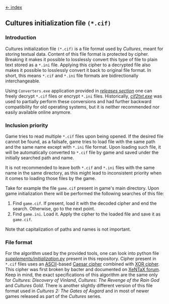 [← index](../index.md)

## Cultures initialization file `(*.cif)`

### Introduction

Cultures initialization file `(*.cif)` is a file format used by *Cultures*,
meant for storing textual data. Content of this file format is protected by
cipher. Breaking it makes it possible to losslessly convert this type of file
to plain text stored as a `*.ini` file. Applying this cipher to a decrypted
file also makes it possible to losslessly convert it back to original file
format. In short, this means `*.cif` and `*.ini` file formats are
bidirectionally interchangeable.

Using `Converters.exe` application provided in [*releases section*](https://github.com/Mikulus6/Cultures-map-editor/releases)
one can freely decrypt `*.cif` files or encrypt `*.ini` files. Historically,
[*cif2txt.exe*](https://web.archive.org/web/20210724220815/https://forum.xentax.com/viewtopic.php?t=3711)
was used to partially perform these conversions and had further backward
compatibility for old operating systems, but it is neither recommended nor
easily available online anymore.

### Inclusion priority

Game tries to read multiple `*.cif` files upon being opened. If the desired
file cannot be found, as a failsafe, game tries to load file with the same
path and the same name except with `*.ini` file format. Upon loading such
file, it will be automatically converted to `*.cif` file by game and saved
under the initially searched path and name.

It is not recommended to leave both `*.cif` and `*.ini` files with the same
name in the same directory, as this might lead to inconsistent priority when
it comes to loading those files by the game.

Take for example the file `game.cif` present in game's main directory. Upon
game initialization there will be performed the following searches of this
file:
1. Find `game.cif`. If present, load it with the decoded cipher and end the
   search. Otherwise, go to the next point.
2. Find `game.ini`. Load it. Apply the cipher to the loaded file and save it
   as `game.cif`.

Note that capitalization of paths and names is not important.

### File format

For the algorithm used by the provided tools, one can look into python file
[*supplements/initialization.py*](../../supplements/initialization.py) present
in this repository. Cipher present in `*.cif` files uses an
[ASCII](https://en.wikipedia.org/wiki/ASCII)-based
[Caesar cipher](https://en.wikipedia.org/wiki/Caesar_cipher) combined with
[XOR cipher](https://en.wikipedia.org/wiki/XOR_cipher). This cipher was
first broken by bacter and documented on
[XeNTaX forum](https://web.archive.org/web/20210724220815/https://forum.xentax.com/viewtopic.php?t=3711).
Keep in mind, the exact specifications of this algorithm are the same only for
*Cultures: Discovery of Vinland*, *Cultures: The Revenge of the Rain God* and
*Cultures Gold*. There is another slightly different version of this file
format used in *Cultures 2: The Gates of Asgard* and in most of newer games
released as part of the *Cultures* series.

